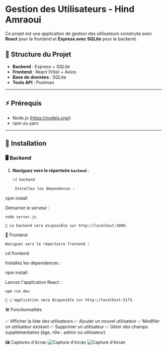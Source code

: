# Gestion des Utilisateurs - Hind Amraoui

Ce projet est une application de gestion des utilisateurs construite avec **React** pour le frontend et **Express avec SQLite** pour le backend.

## 📁 Structure du Projet

- **Backend** : Express + SQLite
- **Frontend** : React (Vite) + Axios
- **Base de données** : SQLite
- **Tests API** : Postman

---

## ⚡ Prérequis

- Node.js (https://nodejs.org/)
- npm ou yarn

---

## 🚀 Installation

### 🖥️ Backend

1. **Naviguez vers le répertoire `backend`** :

   ```bash
   cd backend

    Installez les dépendances :

npm install

Démarrez le serveur :

    node server.js

    🔹 Le backend sera disponible sur http://localhost:5000.

🎨 Frontend

    Naviguez vers le répertoire frontend :

cd frontend

Installez les dépendances :

npm install

Lancez l'application React :

    npm run dev

    🔹 L'application sera disponible sur http://localhost:5173.

🛠️ Fonctionnalités

✅ Afficher la liste des utilisateurs
✅ Ajouter un nouvel utilisateur
✅ Modifier un utilisateur existant
✅ Supprimer un utilisateur
✅ Gérer des champs supplémentaires (âge, rôle : admin ou utilisateur)


🖼️ Captures d'écran
![Capture d'écran](https://imgur.com/a/github-image-app-EG9qsOo.png)
![Capture d'écran](https://imgur.com/FdErESJ.png)
